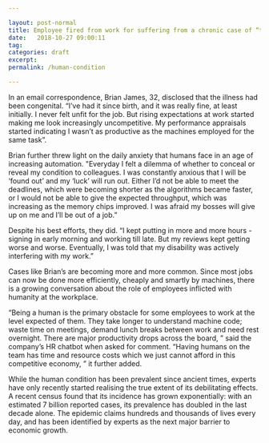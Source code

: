 ```yaml
---

layout: post-normal
title: Employee fired from work for suffering from a chronic case of “the human condition"
date:   2018-10-27 09:00:11
tag: 
categories: draft
excerpt: 
permalink: /human-condition

---
```



In an email correspondence,  Brian James, 32, disclosed that the illness had been congenital.  “I’ve had it since birth, and it was really fine, at least initially.  I never felt unfit for the job. But rising expectations at work started making me look increasingly uncompetitive. My performance appraisals started indicating I wasn’t as productive as the machines employed for the same task”.

Brian further threw light on the daily anxiety that humans face in an age of increasing automation. "Everyday I felt a dilemma of whether to conceal or reveal my condition to colleagues. I was constantly anxious that I will be ‘found out’ and my ‘luck’ will run out.   Either I’d not be able to meet the deadlines, which were becoming shorter as the algorithms became faster, or I would not be able to give the expected throughput, which was increasing as the memory chips improved. I was afraid my bosses will give up on me and I’ll be out of a job.” 

Despite his best efforts, they did.  “I kept putting in more and more hours - signing in early morning and working till late.  But my reviews kept getting worse and worse. Eventually, I was told that my disability was actively interfering with my work.”

Cases like Brian’s are becoming more and more common. Since most jobs can now be done more efficiently, cheaply and smartly by machines, there is a growing conversation about the role of employees inflicted with humanity at the workplace. 

“Being a human is the primary obstacle for some employees to work at the level expected of them.  They take longer to understand machine code; waste time on meetings, demand lunch breaks between work and need rest overnight. There are major productivity drops across the board, ” said the company’s HR chatbot when asked for comment.  “Having humans on the team has time and resource costs which we just cannot afford in this competitive economy, ” it further added.  

While the human condition has been prevalent since ancient times, experts have only recently started realising the true extent of its debilitating effects.  A recent census found that its incidence has grown exponentially:  with an estimated 7 billion reported cases, its prevalence has doubled in the last decade alone. The epidemic claims hundreds and thousands of lives every day, and has been identified by experts as the next major barrier to economic growth.   